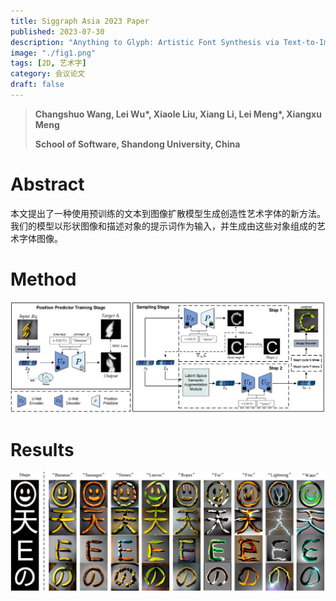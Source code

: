 ```yaml
---
title: Siggraph Asia 2023 Paper
published: 2023-07-30
description: "Anything to Glyph: Artistic Font Synthesis via Text-to-Image Diffusion Model"
image: "./fig1.png"
tags: [2D, 艺术字]
category: 会议论文
draft: false 
---
```


> **Changshuo Wang, Lei Wu\*, Xiaole Liu, Xiang Li, Lei Meng\*, Xiangxu Meng**
>
> **School of Software, Shandong University, China**

# Abstract

本文提出了一种使用预训练的文本到图像扩散模型生成创造性艺术字体的新方法。我们的模型以形状图像和描述对象的提示词作为输入，并生成由这些对象组成的艺术字体图像。


# Method

![](./fig2.png)

# Results
![](./fig3.png)